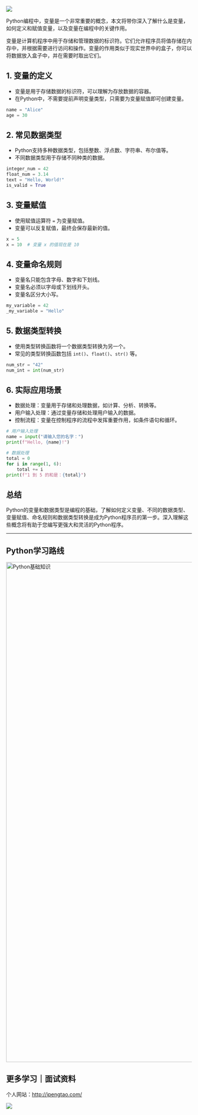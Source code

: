 ![](https://p.ipic.vip/cfnkto.png)

Python编程中，变量是一个非常重要的概念，本文将带你深入了解什么是变量，如何定义和赋值变量，以及变量在编程中的关键作用。

变量是计算机程序中用于存储和管理数据的标识符。它们允许程序员将值存储在内存中，并根据需要进行访问和操作。变量的作用类似于现实世界中的盒子，你可以将数据放入盒子中，并在需要时取出它们。


## 1. 变量的定义

- 变量是用于存储数据的标识符，可以理解为存放数据的容器。
- 在Python中，不需要提前声明变量类型，只需要为变量赋值即可创建变量。

```python
name = "Alice"
age = 30
```

## 2. 常见数据类型

- Python支持多种数据类型，包括整数、浮点数、字符串、布尔值等。
- 不同数据类型用于存储不同种类的数据。

```python
integer_num = 42
float_num = 3.14
text = "Hello, World!"
is_valid = True
```

## 3. 变量赋值

- 使用赋值运算符 `=` 为变量赋值。
- 变量可以反复赋值，最终会保存最新的值。

```python
x = 5
x = 10  # 变量 x 的值现在是 10
```

## 4. 变量命名规则

- 变量名只能包含字母、数字和下划线。
- 变量名必须以字母或下划线开头。
- 变量名区分大小写。

```python
my_variable = 42
_my_variable = "Hello"
```

## 5. 数据类型转换

- 使用类型转换函数将一个数据类型转换为另一个。
- 常见的类型转换函数包括 `int()`、`float()`、`str()` 等。

```python
num_str = "42"
num_int = int(num_str)
```

## 6. 实际应用场景

- 数据处理：变量用于存储和处理数据，如计算、分析、转换等。
- 用户输入处理：通过变量存储和处理用户输入的数据。
- 控制流程：变量在控制程序的流程中发挥重要作用，如条件语句和循环。

```python
# 用户输入处理
name = input("请输入您的名字：")
print(f"Hello, {name}!")

# 数据处理
total = 0
for i in range(1, 6):
    total += i
print(f"1 到 5 的和是：{total}")
```

## 总结
Python的变量和数据类型是编程的基础，了解如何定义变量、不同的数据类型、变量赋值、命名规则和数据类型转换是成为Python程序员的第一步。深入理解这些概念将有助于您编写更强大和灵活的Python程序。

--- 

## Python学习路线

<img width="1357" alt="Python基础知识" src="https://github.com/sitinme/Python_study/assets/5089397/5df21811-fd10-43c1-9066-1b192262b268">

## 更多学习｜面试资料

个人网站：http://ipengtao.com/

![](https://p.ipic.vip/knbt3a.png)


